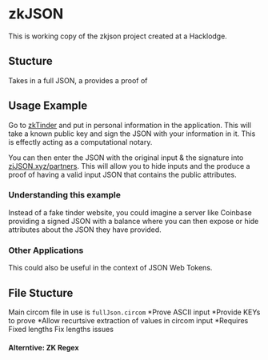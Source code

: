 # zkJSON

This is working copy of the zkjson project created at a Hacklodge.

## Stucture


Takes in a full JSON, a provides a proof of 


## Usage Example

Go to [zkTinder](https://zk-tinder.vercel.app) and put in personal information in the application. 
This will take a known public key and sign the JSON with your information in it. This is effectly acting as a computational notary.

You can then enter the JSON with the original input & the signature into [zjJSON.xyz/partners](https://www.zkjson.xyz). 
This will allow you to hide inputs and the produce a proof of having a valid input JSON that contains the public attributes.

### Understanding this example

Instead of a fake tinder website, you could imagine a server like Coinbase providing a signed JSON with a balance where you can then expose or hide attributes about the JSON they have provided.

### Other Applications
This could also be useful in the context of JSON Web Tokens.



## File Stucture

Main circom file in use is `fullJson.circom`
*Prove ASCII input 
*Provide KEYs to prove 
*Allow recurtsive extraction of values in circom input 
*Requires Fixed lengths 
Fix lengths issues

#### Alterntive: ZK Regex


